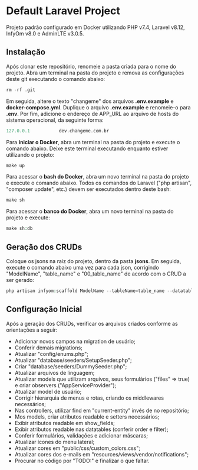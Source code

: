 # Default Laravel Project
Projeto padrão configurado em Docker utilizando PHP v7.4, Laravel v8.12, InfyOm v8.0 e AdminLTE v3.0.5.
  
## Instalação
Após clonar este repositório, renomeie a pasta criada para o nome do projeto. Abra um terminal na pasta do projeto e remova as configurações deste git executando o comando abaixo:
```php
rm -rf .git
```

Em seguida, altere o texto "changeme" dos arquivos **.env.example** e **docker-compose.yml**. Duplique o arquivo **.env.example** e renomeie-o para **.env**. Por fim, adicione o endereço de APP_URL ao arquivo de hosts do sistema operacional, da seguinte forma:
```php
127.0.0.1           dev.changeme.com.br
```

Para **iniciar o Docker**, abra um terminal na pasta do projeto e execute o comando abaixo. Deixe este terminal executando enquanto estiver utilizando o projeto:
```php
make up
```

Para acessar o **bash do Docker**, abra um novo terminal na pasta do projeto e execute o comando abaixo. Todos os comandos do Laravel ("php artisan", "composer update", etc.) devem ser executados dentro deste bash:
```php
make sh
```

Para acessar o **banco do Docker**, abra um novo terminal na pasta do projeto e execute:
```php
make sh:db
```

## Geração dos CRUDs
Coloque os jsons na raiz do projeto, dentro da pasta **jsons**. Em seguida, execute o comando abaixo uma vez para cada json, corrigindo "ModelName", "table_name" e "00_table_name" de acordo com o CRUD a ser gerado:
```php
php artisan infyom:scaffold ModelName --tableName=table_name --datatables=true --paginate=25 --fieldsFile=/jsons/00_table_name.json
```

## Configuração Inicial
Após a geração dos CRUDs, verificar os arquivos criados conforme as orientações a seguir:
- Adicionar novos campos na migration de usuário;
- Conferir demais migrations;
- Atualizar "config/enums.php";
- Atualizar "database/seeders/SetupSeeder.php";
- Criar "database/seeders/DummySeeder.php";
- Atualizar arquivos de linguagem;
- Atualizar models que utilizam arquivos, seus formulários ("files" => true) e criar observers ("AppServiceProvider");
- Atualizar model de usuário;
- Corrigir hierarquia de menus e rotas, criando os middlewares necessários;
- Nas controllers, utilizar find em "current-entity" invés de no repositório;
- Mos models, criar atributos readable e setters necessários;
- Exibir atributos readable em show_fields;
- Exibir atributos readable nas datatables (conferir order e filter);
- Conferir formulários, validações e adicionar máscaras;
- Atualizar ícones do menu lateral;
- Atualizar cores em "public/css/custom_colors.css";
- Atualizar cores dos e-mails em "resources/views/vendor/notifications";
- Procurar no código por "TODO:" e finalizar o que faltar.